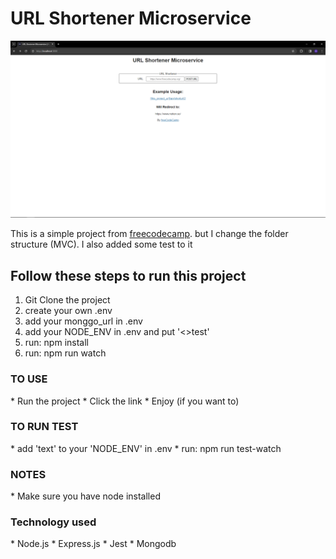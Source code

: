 # URL Shortener Microservice

<img src="./readme/Capture.PNG" alt="Screenshot of the project">
<p>This is a simple project from <a href="www.freecodecamp.com">freecodecamp</a>. but I change the folder structure (MVC). I also added some test to it</p>
<h2>Follow these steps to run this project</h2>

<ol>
<li>Git Clone the project</li>
<li>create your own .env</li>
<li>add your monggo_url in .env</li>
<li>add your NODE_ENV in .env and put '<>test'</li>
<li>run: npm install</li>
<li>run: npm run watch</li>
</ol>

<h3>TO USE</h3>
* Run the project
* Click the link
* Enjoy (if you want to)

<h3>TO RUN TEST </h3>
* add 'text' to your 'NODE_ENV' in .env
* run: npm run test-watch

<h3>NOTES</h3>
* Make sure you have node installed

<h3>Technology used</h3>
* Node.js
* Express.js
* Jest
* Mongodb
